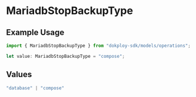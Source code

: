 # MariadbStopBackupType

## Example Usage

```typescript
import { MariadbStopBackupType } from "dokploy-sdk/models/operations";

let value: MariadbStopBackupType = "compose";
```

## Values

```typescript
"database" | "compose"
```